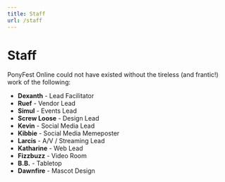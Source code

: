 ```yaml
---
title: Staff
url: /staff
---
```


# Staff

PonyFest Online could not have existed without the tireless (and frantic!) work of the following:

- **Dexanth** - Lead Facilitator
- **Ruef** - Vendor Lead
- **Simul** - Events Lead
- **Screw Loose** - Design Lead
- **Kevin** - Social Media Lead
- **Kibbie** - Social Media Memeposter
- **Larcis** - A/V / Streaming Lead
- **Katharine** - Web Lead
- **Fizzbuzz** - Video Room
- **B.B.** - Tabletop
- **Dawnfire** - Mascot Design
